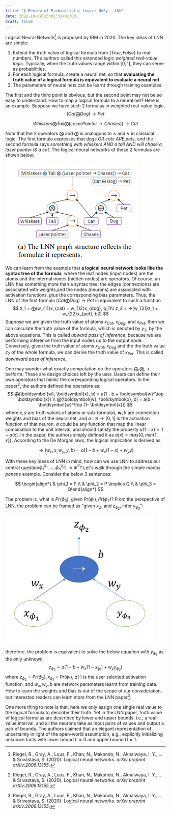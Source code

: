 ```yaml
---
title: "A Review of Probabilistic Logic: NeSy - LNN"
date: 2022-10-09T15:01:31+01:00
draft: false
---
```




Logical Neural Network[^1] is proposed by IBM in 2020. The key ideas of LNN are simple:

1. Extend the truth value of logical formula from $\{True, False\}$ to real numbers. The authors called this extended logic *weighted real-value logic*. Typically, when the truth values range within $[0, 1]$, they can serve as probabilities.
2. For each logical formula, create a neural net, so that **evaluating the truth value of a logical formula is equivalent to evaluate a neural net**.
3. The parameters of neural nets can be learnt through training examples.

The first and the third point is obvious, but the second point may not be so easy to understand. How to map a logical formula to a neural net? Here is an example. Suppose we have such 2 formulas in weighted real-value logic. 
$$
(Cat ⨁ Dog) → Pet
$$

$$
Whiskers ⨂ Tail ⨂ (LaserPointer → Chases)) → Cat
$$

Note that the 2 operators $⨂$ and $⨁$ is analogous to $\land$ and $\lor$ in classical logic. The first formula expresses that *dogs OR cats ARE pets*, and the second formula says *something with whiskers AND a tail AND will chase a laser pointer IS a cat*. The logical neural networks of these 2 formulas are shown below:

![LNN example](/images/lnn-example1.png)

We can learn from the example that **a logical neural network looks like the syntax tree of the formula**, where the leaf nodes (input nodes) are the atoms and the internal nodes (hidden nodes) are operators. Of course, an LNN has something more than a syntax tree: the edges (connections) are associated with weights,and the nodes (neurons) are associated with activation functions, plus the corresponding bias parameters. Thus, the LNN of the first formula  $(Cat ⨁ Dog) → Pet$ is equivalent to such a function 
$$
z_1 = ⨁(w_{11}x_{cat} + w_{12}x_{dog}, b_1)\\
z_2 = →(w_{21}z_1 + w_{22}x_{pet}, b2)
$$
Suppose we are given the truth value of atoms $x_{Cat}$, $x_{Dog}$, and $x_{Pet}$, then we can calculate the truth value of the formula, which is denoted by $y_2$, by the above equations. This is called *upward pass of inference*, because we are performing inference from the input nodes up to the output node. Conversely, given the truth value of atoms  $x_{Cat}$, $x_{Dog}$ and the the truth value $z_2$ of the whole formula, we can derive the truth value of $x_{Pet}$. This is called *downward pass of inference*.

One may wonder what exactly computation do the operators $⨁, ⨂, →$ perform. These are design choices left by the user. Users can define their own operators that mimic the corresponding logical operators. In the paper[^1], the authors defined the operators as:
$$
⨁(\boldsymbol{w}, \boldsymbol{x}, b) = a(1 - b +  \boldsymbol{w}^\top  \boldsymbol{x}) \\
⨂(\boldsymbol{w}, \boldsymbol{x}, b) = a(b - \boldsymbol{w}^\top (1- \boldsymbol{x})) 
$$
where $x, y$ are truth values of atoms or sub-formulas, $\boldsymbol{w}, b$ are connection weights and bias of the neural net, and $a:\mathbb{R} \rightarrow [0,1]$ is the activation function of that neuron. $a$ could be any function that map the linear combination to the unit interval, and should satisfy the property $a(1-x)=1-a(x)$. In the paper, the authors simply defined it as $a(x) = max\{0,min\{1,x\}\}$. According to the De Morgan laws, the logical implication is derived as:

$$
→(w_x,x,w_y,y,b) = a(1-b+w_x(1-x)+w_yy)
$$


With these key ideas of LNN in mind, how can we use LNN to address our central question$\phi_1^{X_1},\dots,\phi_n^{X_n}|\!\!\!\approx \psi^Y$​? Let's walk through the simple *modus ponens* example. Consider the below 3 sentences:

$$
\begin{align*}
& \phi_1 = P \\
& \phi_2 = P \implies Q \\
& \phi_3 = Q\end{align*}
$$

The problem is, what is $Pr(\phi_3)$, given $Pr(\phi_1), Pr(\phi_2)$? From the perspective of LNN, the problem can be framed as "given $x_{\phi_1}$ and $z_{\phi_2}$, infer $y_{\phi_3}$":

![LNN example 2](/images/LNN-example2.png)

therefore, the problem is equivalent to solve the below equation with $y_{\phi_2}$ as the only unknown
$$
z_{\phi_2} = a(1-b+w_x(1-x_{\phi_1})+w_yy_{\phi_2})
$$
where $z_{\phi_2}=Pr(\phi_2), x_{\phi_1}=Pr(\phi_1)$, $a(·)$ is the user selected activation function, and $w_{x}, w_{y}, b$ are network parameters learnt from training data. How to learn the weights and bias is out of the scope of our consideration, but interested readers can learn more from the LNN paper[^1]. 

One more thing to note is that, here we only assign one single real value to the logical formula to describe their truth. Yet in the LNN paper, truth value of logical formulas are described by lower and upper bounds, i.e., a real-value interval, and all the neurons take as input pairs of values and output a pair of bounds. The authors claimed that  an elegant representation of uncertainty in light of the open-world assumption, e.g., explicitly initializing unknown facts with lower bound $L = 0$ and upper bound $U = 1$. 



[^1]: Riegel, R., Gray, A., Luus, F., Khan, N., Makondo, N., Akhalwaya, I. Y., ... & Srivastava, S. (2020). Logical neural networks. *arXiv preprint arXiv:2006.13155*.
